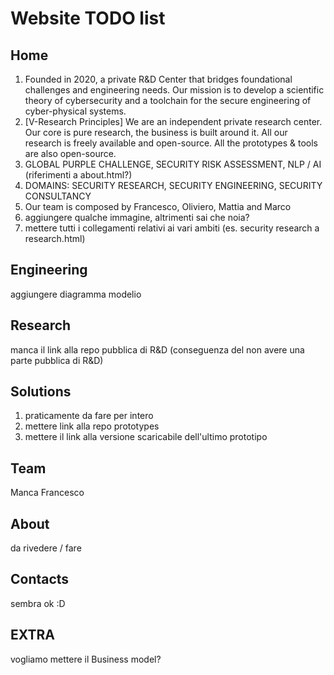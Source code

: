 # Website TODO list

## Home
1. Founded in 2020, a private R&D Center that bridges foundational challenges and engineering needs. Our mission is to develop a scientific theory of cybersecurity and a toolchain for the secure engineering of cyber-physical systems.
2. [V-Research Principles] We are an independent private research center. Our core is pure research, the business is built around it. All our research is freely available and open-source. All the prototypes & tools are also open-source.
3. GLOBAL PURPLE CHALLENGE, SECURITY RISK ASSESSMENT, NLP / AI (riferimenti a about.html?)
4. DOMAINS: SECURITY RESEARCH, SECURITY ENGINEERING, SECURITY CONSULTANCY
5. Our team is composed by Francesco, Oliviero, Mattia and Marco
6. aggiungere qualche immagine, altrimenti sai che noia?
7. mettere tutti i collegamenti relativi ai vari ambiti (es. <a>security research</a> a research.html)

## Engineering
aggiungere diagramma modelio

## Research
manca il link alla repo pubblica di R&D (conseguenza del non avere una parte pubblica di R&D)

## Solutions
1. praticamente da fare per intero
2. mettere link alla repo prototypes
3. mettere il link alla versione scaricabile dell'ultimo prototipo

## Team
Manca Francesco

## About
da rivedere / fare

## Contacts
sembra ok :D

## EXTRA
vogliamo mettere il Business model?